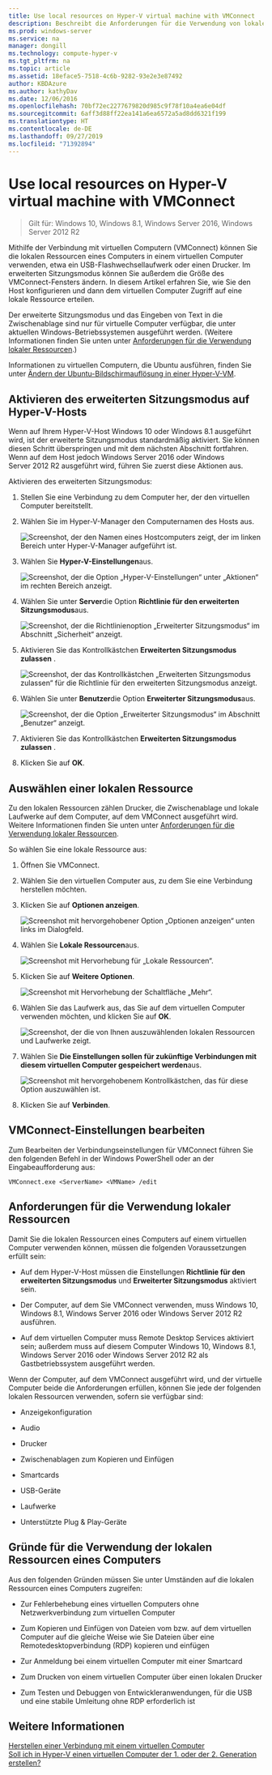 ```yaml
---
title: Use local resources on Hyper-V virtual machine with VMConnect
description: Beschreibt die Anforderungen für die Verwendung von lokalen Ressourcen mithilfe von VMConnect
ms.prod: windows-server
ms.service: na
manager: dongill
ms.technology: compute-hyper-v
ms.tgt_pltfrm: na
ms.topic: article
ms.assetid: 18eface5-7518-4c6b-9282-93e2e3e87492
author: KBDAzure
ms.author: kathyDav
ms.date: 12/06/2016
ms.openlocfilehash: 70bf72ec2277679820d985c9f78f10a4ea6e04df
ms.sourcegitcommit: 6aff3d88ff22ea141a6ea6572a5ad8dd6321f199
ms.translationtype: HT
ms.contentlocale: de-DE
ms.lasthandoff: 09/27/2019
ms.locfileid: "71392894"
---
```

# <a name="use-local-resources-on-hyper-v-virtual-machine-with-vmconnect"></a>Use local resources on Hyper-V virtual machine with VMConnect

>Gilt für: Windows 10, Windows 8.1, Windows Server 2016, Windows Server 2012 R2

Mithilfe der Verbindung mit virtuellen Computern (VMConnect) können Sie die lokalen Ressourcen eines Computers in einem virtuellen Computer verwenden, etwa ein USB-Flashwechsellaufwerk oder einen Drucker. Im erweiterten Sitzungsmodus können Sie außerdem die Größe des VMConnect-Fensters ändern. In diesem Artikel erfahren Sie, wie Sie den Host konfigurieren und dann dem virtuellen Computer Zugriff auf eine lokale Ressource erteilen.

Der erweiterte Sitzungsmodus und das Eingeben von Text in die Zwischenablage sind nur für virtuelle Computer verfügbar, die unter aktuellen Windows-Betriebssystemen ausgeführt werden. \(Weitere Informationen finden Sie unten unter [Anforderungen für die Verwendung lokaler Ressourcen](#requirements-for-using-local-resources).\) 

Informationen zu virtuellen Computern, die Ubuntu ausführen, finden Sie unter [Ändern der Ubuntu-Bildschirmauflösung in einer Hyper-V-VM](https://blogs.msdn.microsoft.com/virtual_pc_guy/2014/09/19/changing-ubuntu-screen-resolution-in-a-hyper-v-vm/). 
  
## <a name="turn-on-enhanced-session-mode-on-a-hyper-v-host"></a>Aktivieren des erweiterten Sitzungsmodus auf Hyper-V-Hosts  
Wenn auf Ihrem Hyper-V-Host Windows 10 oder Windows 8.1 ausgeführt wird, ist der erweiterte Sitzungsmodus standardmäßig aktiviert. Sie können diesen Schritt überspringen und mit dem nächsten Abschnitt fortfahren. Wenn auf dem Host jedoch Windows Server 2016 oder Windows Server 2012 R2 ausgeführt wird, führen Sie zuerst diese Aktionen aus. 
  
Aktivieren des erweiterten Sitzungsmodus:

1.  Stellen Sie eine Verbindung zu dem Computer her, der den virtuellen Computer bereitstellt.  
  
2.  Wählen Sie im Hyper-V-Manager den Computernamen des Hosts aus.  
  
    ![Screenshot, der den Namen eines Hostcomputers zeigt, der im linken Bereich unter Hyper-V-Manager aufgeführt ist.](media/Hyper-V-HyperVManager-HostNameSelected.png)  
  
3.  Wählen Sie **Hyper-V-Einstellungen**aus.  
  
    ![Screenshot, der die Option „Hyper-V-Einstellungen“ unter „Aktionen“ im rechten Bereich anzeigt.](media/HyperV-ActionsHyperVSettings.png)  
  
4.  Wählen Sie unter **Server**die Option **Richtlinie für den erweiterten Sitzungsmodus**aus.  
  
    ![Screenshot, der die Richtlinienoption „Erweiterter Sitzungsmodus“ im Abschnitt „Sicherheit“ anzeigt.](media/Hyper-V-Settings-ServerEnhancedSessionModePolicy.png)  
  
5.  Aktivieren Sie das Kontrollkästchen **Erweiterten Sitzungsmodus zulassen** .  
  
    ![Screenshot, der das Kontrollkästchen „Erweiterten Sitzungsmodus zulassen“ für die Richtlinie für den erweiterten Sitzungsmodus anzeigt.](media/Hyper-V-Settings-EnhancedSessionModePolicyCheckBox.png)  
  
6.  Wählen Sie unter **Benutzer**die Option **Erweiterter Sitzungsmodus**aus.  
  
    ![Screenshot, der die Option „Erweiterter Sitzungsmodus“ im Abschnitt „Benutzer“ anzeigt. ](media/Hyper-V-Settings-UserEnhancedSessionMode.png)  
  
7.  Aktivieren Sie das Kontrollkästchen **Erweiterten Sitzungsmodus zulassen** .  
  
8.  Klicken Sie auf **OK**.  
  
## <a name="choose-a-local-resource"></a>Auswählen einer lokalen Ressource

Zu den lokalen Ressourcen zählen Drucker, die Zwischenablage und lokale Laufwerke auf dem Computer, auf dem VMConnect ausgeführt wird. Weitere Informationen finden Sie unten unter [Anforderungen für die Verwendung lokaler Ressourcen](#requirements-for-using-local-resources).  
  
So wählen Sie eine lokale Ressource aus:
  
1.  Öffnen Sie VMConnect.  
  
2.  Wählen Sie den virtuellen Computer aus, zu dem Sie eine Verbindung herstellen möchten.  
  
3.  Klicken Sie auf **Optionen anzeigen**.  
  
    ![Screenshot mit hervorgehobener Option „Optionen anzeigen“ unten links im Dialogfeld.](media/HyperV-VMConnect-DisplayConfig.png)  
  
4.  Wählen Sie **Lokale Ressourcen**aus.  
  
    ![Screenshot mit Hervorhebung für „Lokale Ressourcen“.](media/HyperV-VMConnect-DisplayConfig-LocalResources.png)  
  
5.  Klicken Sie auf **Weitere Optionen**.  
  
    ![Screenshot mit Hervorhebung der Schaltfläche „Mehr“.](media/HyperV-VMConnect-DisplayConfig-LocalResourcesMore.png)  
  
6.  Wählen Sie das Laufwerk aus, das Sie auf dem virtuellen Computer verwenden möchten, und klicken Sie auf **OK**.  
  
    ![Screenshot, der die von Ihnen auszuwählenden lokalen Ressourcen und Laufwerke zeigt.](media/HyperV-VMConnect-Settings-LocalResourcesDrives.png)  
  
7.  Wählen Sie **Die Einstellungen sollen für zukünftige Verbindungen mit diesem virtuellen Computer gespeichert werden**aus.  
  
    ![Screenshot mit hervorgehobenem Kontrollkästchen, das für diese Option auszuwählen ist.](media/HyperV-VMConnect-SaveSettings.png)  
  
8.  Klicken Sie auf **Verbinden**.  
  
## <a name="edit-vmconnect-settings"></a>VMConnect-Einstellungen bearbeiten

Zum Bearbeiten der Verbindungseinstellungen für VMConnect führen Sie den folgenden Befehl in der Windows PowerShell oder an der Eingabeaufforderung aus:  
  
`VMConnect.exe <ServerName> <VMName> /edit`  
  
## <a name="requirements-for-using-local-resources"></a>Anforderungen für die Verwendung lokaler Ressourcen

Damit Sie die lokalen Ressourcen eines Computers auf einem virtuellen Computer verwenden können, müssen die folgenden Voraussetzungen erfüllt sein:  
  
-   Auf dem Hyper-V-Host müssen die Einstellungen **Richtlinie für den erweiterten Sitzungsmodus** und **Erweiterter Sitzungsmodus** aktiviert sein.  
  
-   Der Computer, auf dem Sie VMConnect verwenden, muss Windows 10, Windows 8.1, Windows Server 2016 oder Windows Server 2012 R2 ausführen.  
  
-   Auf dem virtuellen Computer muss Remote Desktop Services aktiviert sein; außerdem muss auf diesem Computer Windows 10, Windows 8.1, Windows Server 2016 oder Windows Server 2012 R2 als Gastbetriebssystem ausgeführt werden.  
  
Wenn der Computer, auf dem VMConnect ausgeführt wird, und der virtuelle Computer beide die Anforderungen erfüllen, können Sie jede der folgenden lokalen Ressourcen verwenden, sofern sie verfügbar sind:  
  
-   Anzeigekonfiguration  
  
-   Audio
  
-   Drucker  
  
-   Zwischenablagen zum Kopieren und Einfügen  
  
-   Smartcards  
  
-   USB-Geräte  
  
-   Laufwerke  
  
-   Unterstützte Plug &amp; Play-Geräte  
  
## <a name="why-use-a-computers-local-resources"></a>Gründe für die Verwendung der lokalen Ressourcen eines Computers
Aus den folgenden Gründen müssen Sie unter Umständen auf die lokalen Ressourcen eines Computers zugreifen:  
  
-   Zur Fehlerbehebung eines virtuellen Computers ohne Netzwerkverbindung zum virtuellen Computer  
  
-   Zum Kopieren und Einfügen von Dateien vom bzw. auf dem virtuellen Computer auf die gleiche Weise wie Sie Dateien über eine Remotedesktopverbindung (RDP) kopieren und einfügen  
  
-   Zur Anmeldung bei einem virtuellen Computer mit einer Smartcard  
  
-   Zum Drucken von einem virtuellen Computer über einen lokalen Drucker  
  
-   Zum Testen und Debuggen von Entwickleranwendungen, für die USB und eine stabile Umleitung ohne RDP erforderlich ist  
  
## <a name="see-also"></a>Weitere Informationen  
[Herstellen einer Verbindung mit einem virtuellen Computer](https://technet.microsoft.com/library/cc742407.aspx)  
[Soll ich in Hyper-V einen virtuellen Computer der 1. oder der 2. Generation erstellen?](../plan/Should-I-create-a-generation-1-or-2-virtual-machine-in-Hyper-V.md)



